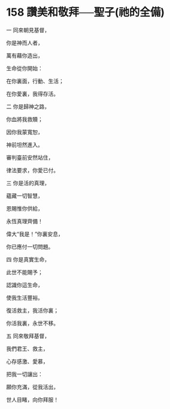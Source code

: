 # 158 讚美和敬拜──聖子(祂的全備)

一 同來朝見基督，

你是神而人者，

萬有藉你造出，

生命從你開始：

在你裏面，行動、生活；

在你愛裏，我得存活。

二 你是歸神之路，

你血將我救贖；

因你我蒙寬恕，

神前坦然進入。

審判臺前安然站住，

律法要求，你愛已付。

三 你是活的真理，

蘊藏一切智慧，

恩賜惟你供給，

永恆真理齊備！

偉大“我是！”你裏安息，

你已應付一切問題。

四 你是真實生命，

此世不能賜予；

認識你這生命，

使我生活豐裕。

復活救主，我活你裏；

你活我裏，永世不移。

五 同來敬拜基督，

我們君王、救主，

心存感激、愛慕，

把我一切讓出：

願你充滿，從我活出，

世人目睹，向你拜服！

